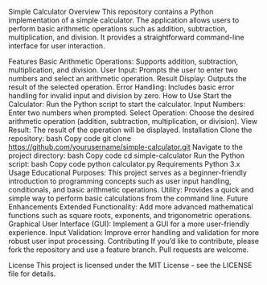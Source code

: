 Simple Calculator
Overview
This repository contains a Python implementation of a simple calculator. The application allows users to perform basic arithmetic operations such as addition, subtraction, multiplication, and division. It provides a straightforward command-line interface for user interaction.

Features
Basic Arithmetic Operations: Supports addition, subtraction, multiplication, and division.
User Input: Prompts the user to enter two numbers and select an arithmetic operation.
Result Display: Outputs the result of the selected operation.
Error Handling: Includes basic error handling for invalid input and division by zero.
How to Use
Start the Calculator: Run the Python script to start the calculator.
Input Numbers: Enter two numbers when prompted.
Select Operation: Choose the desired arithmetic operation (addition, subtraction, multiplication, or division).
View Result: The result of the operation will be displayed.
Installation
Clone the repository:
bash
Copy code
git clone https://github.com/yourusername/simple-calculator.git
Navigate to the project directory:
bash
Copy code
cd simple-calculator
Run the Python script:
bash
Copy code
python calculator.py
Requirements
Python 3.x
Usage
Educational Purposes: This project serves as a beginner-friendly introduction to programming concepts such as user input handling, conditionals, and basic arithmetic operations.
Utility: Provides a quick and simple way to perform basic calculations from the command line.
Future Enhancements
Extended Functionality: Add more advanced mathematical functions such as square roots, exponents, and trigonometric operations.
Graphical User Interface (GUI): Implement a GUI for a more user-friendly experience.
Input Validation: Improve error handling and validation for more robust user input processing.
Contributing
If you’d like to contribute, please fork the repository and use a feature branch. Pull requests are welcome.

License
This project is licensed under the MIT License - see the LICENSE file for details.

